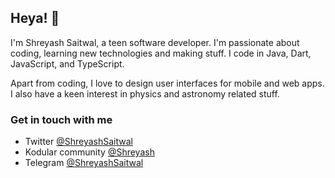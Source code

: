 ## Heya! :wave: 

I'm Shreyash Saitwal, a teen software developer. I'm passionate about coding, learning new technologies and making stuff. I code in Java, Dart, JavaScript, and TypeScript.

Apart from coding, I love to design user interfaces for mobile and web apps. I also have a keen interest in physics and astronomy related stuff.

### Get in touch with me
- Twitter           [@ShreyashSaitwal](https://twitter.com/ShreyashSaitwal) <br>
- Kodular community [@Shreyash](https://community.kodular.io/u/shreyash/summary)<br>
- Telegram          [@ShreyashSaitwal](https://t.me/ShreyashSaitwal)
